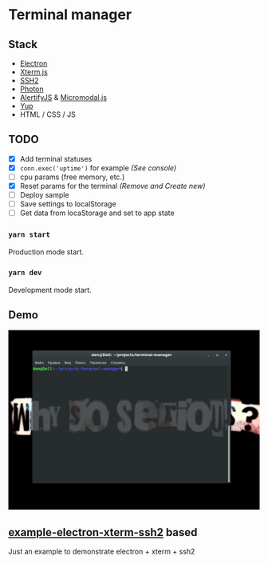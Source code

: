 # Terminal manager

## Stack

- [Electron](https://electronjs.org/)
- [Xterm.js](https://xtermjs.org/)
- [SSH2](https://www.npmjs.com/package/ssh2/)
- [Photon](http://photonkit.com/)
- [AlertifyJS](https://alertifyjs.com/) & [Micromodal.js](https://micromodal.now.sh/)
- [Yup](https://www.npmjs.com/package/yup/)
- HTML / CSS / JS

## TODO
- [x] Add terminal statuses
- [x] `conn.exec('uptime')` for example _(See console)_
- [ ] cpu params (free memory, etc.)
- [x] Reset params for the terminal _(Remove and Create new)_
- [ ] Deploy sample
- [ ] Save settings to localStorage
- [ ] Get data from locaStorage and set to app state

### `yarn start`
Production mode start.

### `yarn dev`
Development mode start.

## Demo

![sample](./_imgs/sample.gif)

## [example-electron-xterm-ssh2](https://github.com/MyXterm/example-electron-xterm-ssh2) based
Just an example to demonstrate electron + xterm + ssh2
